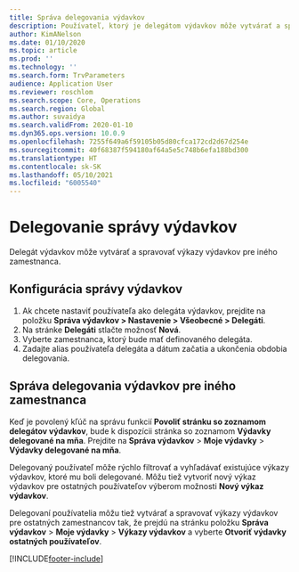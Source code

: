 ```yaml
---
title: Správa delegovania výdavkov
description: Používateľ, ktorý je delegátom výdavkov môže vytvárať a spravovať výkazy výdavkov pre iného zamestnanca v organizácii.
author: KimANelson
ms.date: 01/10/2020
ms.topic: article
ms.prod: ''
ms.technology: ''
ms.search.form: TrvParameters
audience: Application User
ms.reviewer: roschlom
ms.search.scope: Core, Operations
ms.search.region: Global
ms.author: suvaidya
ms.search.validFrom: 2020-01-10
ms.dyn365.ops.version: 10.0.9
ms.openlocfilehash: 7255f649a6f59105b05d80cfca172cd2d67d254e
ms.sourcegitcommit: 40f68387f594180af64a5e5c748b6efa188bd300
ms.translationtype: HT
ms.contentlocale: sk-SK
ms.lasthandoff: 05/10/2021
ms.locfileid: "6005540"
---
```

# <a name="manage-expense-delegation"></a>Delegovanie správy výdavkov

Delegát výdavkov môže vytvárať a spravovať výkazy výdavkov pre iného zamestnanca.

## <a name="configure-expense-delegation"></a>Konfigurácia správy výdavkov

1. Ak chcete nastaviť používateľa ako delegáta výdavkov, prejdite na položku **Správa výdavkov > Nastavenie > Všeobecné > Delegáti**.
2. Na stránke **Delegáti** stlačte možnosť **Nová**.
3. Vyberte zamestnanca, ktorý bude mať definovaného delegáta. 
4. Zadajte alias používateľa delegáta a dátum začatia a ukončenia obdobia delegovania.

## <a name="manage-expense-delegation-for-another-employee"></a>Správa delegovania výdavkov pre iného zamestnanca

Keď je povolený kľúč na správu funkcií **Povoliť stránku so zoznamom delegátov výdavkov**, bude k dispozícii stránka so zoznamom **Výdavky delegované na mňa**. Prejdite na **Správa výdavkov** > **Moje výdavky** > **Výdavky delegované na mňa**.

Delegovaný používateľ môže rýchlo filtrovať a vyhľadávať existujúce výkazy výdavkov, ktoré mu boli delegované. Môžu tiež vytvoriť nový výkaz výdavkov pre ostatných používateľov výberom možnosti **Nový výkaz výdavkov**.

Delegovaní používatelia môžu tiež vytvárať a spravovať výkazy výdavkov pre ostatných zamestnancov tak, že prejdú na stránku položku **Správa výdavkov** > **Moje výdavky** > **Výkazy výdavkov** a vyberte **Otvoriť výdavky ostatných používateľov**.


[!INCLUDE[footer-include](../includes/footer-banner.md)]